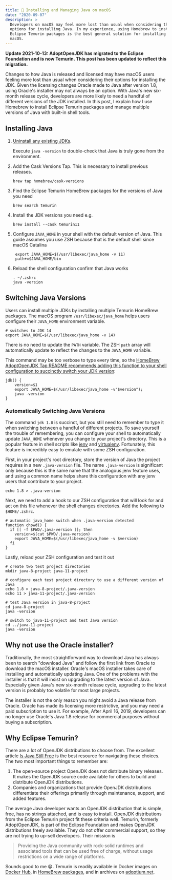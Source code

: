 ```yaml
---
title: 🍎 Installing and Managing Java on macOS
date: "2020-09-07"
description: >
  Developers on macOS may feel more lost than usual when considering their
  options for installing Java. In my experience, using Homebrew to install
  Eclipse Temurin packages is the best general solution for installing Java on
  macOS.
---
```


**Update 2021-10-13: AdoptOpenJDK has migrated to the Eclipse Foundation and is
now Temurin. This post has been updated to reflect this migration.**

Changes to how Java is released and licensed may have macOS users feeling more
lost than usual when considering their options for installing the JDK. Given the
licensing changes Oracle made to Java after version 1.8, using Oracle's
installer may not always be an option. With Java's new six-month release cycle,
developers are more likely to need a handful of different versions of the JDK
installed. In this post, I explain how I use Homebrew to install Eclipse Temurin
packages and manage multiple versions of Java with built-in shell tools.

## Installing Java

1. [Uninstall any existing JDKs](https://docs.oracle.com/javase/8/docs/technotes/guides/install/mac_jdk.html#A1096903).

   Execute `java -version` to double-check that Java is truly gone from the
   environment.

1. Add the Cask Versions Tap. This is necessary to install previous releases.
   ```shell
   brew tap homebrew/cask-versions
   ```
1. Find the Eclipse Temurin HomeBrew packages for the versions of Java you need
   ```shell
   brew search temurin
   ```
1. Install the JDK versions you need e.g.
   ```shell
   brew install --cask temurin11
   ```
1. Configure `JAVA_HOME` in your shell with the default version of Java. This
   guide assumes you use ZSH because that is the default shell since macOS
   Catalina
   ```shell
    export JAVA_HOME=$(/usr/libexec/java_home -v 11)
    path+=$JAVA_HOME/bin
   ```
1. Reload the shell configuration confirm that Java works
   ```shell
   . ~/.zshrc
   java -version
   ```

## Switching Java Versions

Users can install multiple JDKs by installing multiple Temurin HomeBrew
packages. The macOS program `/usr/libexec/java_home` helps users configure their
`JAVA_HOME` environment variable.

```shell
# switches to JDK 14
export JAVA_HOME=$(/usr/libexec/java_home -v 14)
```

There is no need to update the `PATH` variable. The ZSH `path` array will
automatically update to reflect the changes to the `JAVA_HOME` variable.

This command may be too verbose to type every time, so the
[HomeBrew AdoptOpenJDK Tap README recommends adding this function to your shell configuration to succinctly switch your JDK version](https://github.com/AdoptOpenJDK/homebrew-openjdk):

```shell
jdk() {
    version=$1
    export JAVA_HOME=$(/usr/libexec/java_home -v"$version");
    java -version
}
```

### Automatically Switching Java Versions

The command `jdk 1.8` is succinct, but you still need to remember to type it
when switching between a handful of different projects. To save yourself the
trouble of remembering, you can configure your shell to automatically update
`JAVA_HOME` whenever you change to your project's directory. This is a popular
feature in shell scripts like [jenv](https://www.jenv.be/) and
[virtualenv](https://virtualenvwrapper.readthedocs.io/en/latest/tips.html#automatically-run-workon-when-entering-a-directory).
Fortunately, this feature is incredibly easy to emulate with some ZSH
configuration.

First, in your project's root directory, store the version of Java the project
requires in a new `.java-version` file. The name `.java-version` is significant
only because this is the same name that the analogous jenv feature uses, and
using a common name helps share this configuration with any jenv users that
contribute to your project.

```shell
echo 1.8 > .java-version
```

Next, we need to add a hook to our ZSH configuration that will look for and act
on this file whenever the shell changes directories. Add the following to
`$HOME/.zshrc`.

```shell
# automatic java_home switch when .java-version detected
function chpwd() {
  if [[ -f $PWD/.java-version ]]; then
    version=$(cat $PWD/.java-version)
    export JAVA_HOME=$(/usr/libexec/java_home -v $version)
  fi
}
```

Lastly, reload your ZSH configuration and test it out

```shell
# create two test project directories
mkdir java-8-project java-11-project

# configure each test project directory to use a different version of Java
echo 1.8 > java-8-project/.java-version
echo 11 > java-11-project/.java-version

# test Java version in java-8-project
cd java-8-project
java -version

# switch to java-11-project and test Java version
cd ../java-11-project
java -version
```

## Why not use the Oracle installer?

Traditionally, the most straightforward way to download Java has always been to
search "download Java" and follow the first link from Oracle to download the
macOS installer. Oracle's macOS installer takes care of installing and
automatically updating Java. One of the problems with the installer is that it
will insist on upgrading to the latest version of Java. Especially given Java's
new six-month release cycle, upgrading to the latest version is probably too
volatile for most large projects.

The installer is not the only reason you might avoid a Java release from Oracle.
Oracle has made its licensing more restrictive, and you may need a paid
subscription to use it. For example, After April 16, 2019, developers can no
longer use Oracle's Java 1.8 release for commercial purposes without buying a
subscription.

## Why Eclipse Temurin?

There are a lot of OpenJDK distributions to choose from. The excellent article
[Is Java Still Free](https://medium.com/@javachampions/java-is-still-free-2-0-0-6b9aa8d6d244)
is the best resource for navigating these choices. The two most important things
to remember are:

1. The open-source project OpenJDK does not distribute binary releases. It makes
   the OpenJDK source code available for others to build and distribute OpenJDK
   distributions.
2. Companies and organizations that provide OpenJDK distributions differentiate
   their offerings primarily through maintenance, support, and added features.

The average Java developer wants an OpenJDK distribution that is simple, free,
has no strings attached, and is easy to install. OpenJDK distributions from the
Eclipse Temurin project fit these criteria well. Temurin, formerly AdoptOpenJDK,
is part of the Eclipse Foundation and makes OpenJDK distributions freely
available. They do not offer commercial support, so they are not trying to
up-sell developers. Their mission is

> Providing the Java community with rock-solid runtimes and associated tools
> that can be used free of charge, without usage restrictions on a wide range of
> platforms.

Sounds good to me 😁. Temurin is readily available in Docker images on
[Docker Hub](https://hub.docker.com/_/eclipse-temurin), in
[HomeBrew packages](https://github.com/AdoptOpenJDK/homebrew-openjdk), and in
archives on [adoptium.net](https://adoptium.net).
